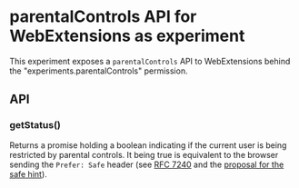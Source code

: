 # parentalControls API for WebExtensions as experiment
This experiment exposes a `parentalControls` API to WebExtensions behind the
"experiments.parentalControls" permission.

## API
### getStatus()
Returns a promise holding a boolean indicating if the current user is being
restricted by parental controls. It being true is equivalent to the browser
sending the `Prefer: Safe` header (see [RFC 7240](https://tools.ietf.org/html/rfc8240) and the [proposal for the safe hint](https://tools.ietf.org/html/draft-nottingham-safe-hint-06)).
